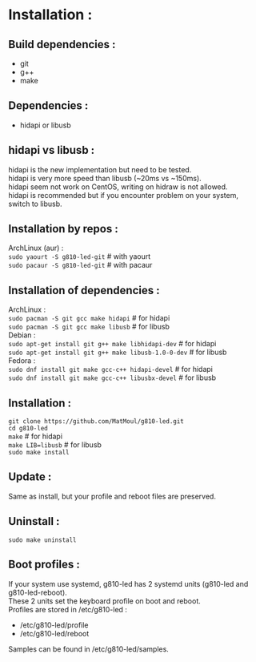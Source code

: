 # Installation :</br>

## Build dependencies :</br>
* git
* g++
* make

## Dependencies :</br>
* hidapi or libusb

## hidapi vs libusb :</br>
hidapi is the new implementation but need to be tested.</br>
hidapi is very more speed than libusb (~20ms vs ~150ms).</br>
hidapi seem not work on CentOS, writing on hidraw is not allowed.</br>
hidapi is recommended but if you encounter problem on your system, switch to libusb.</br>


## Installation by repos :</br>
ArchLinux (aur) :</br>
`sudo yaourt -S g810-led-git` # with yaourt</br>
`sudo pacaur -S g810-led-git` # with pacaur</br>


## Installation of dependencies :</br>
ArchLinux :</br>
`sudo pacman -S git gcc make hidapi` # for hidapi</br>
`sudo pacman -S git gcc make libusb` # for libusb</br>
Debian :</br>
`sudo apt-get install git g++ make libhidapi-dev` # for hidapi</br>
`sudo apt-get install git g++ make libusb-1.0-0-dev` # for libusb</br>
Fedora :</br>
`sudo dnf install git make gcc-c++ hidapi-devel` # for hidapi</br>
`sudo dnf install git make gcc-c++ libusbx-devel` # for libusb</br>

## Installation :</br>
`git clone https://github.com/MatMoul/g810-led.git`</br>
`cd g810-led`</br>
`make` # for hidapi</br>
`make LIB=libusb` # for libusb</br>
`sudo make install`</br>

## Update :</br>
Same as install, but your profile and reboot files are preserved.</br>

## Uninstall :</br>
`sudo make uninstall`</br>

## Boot profiles :</br>
If your system use systemd, g810-led has 2 systemd units (g810-led and g810-led-reboot).</br>
These 2 units set the keyboard profile on boot and reboot.</br>
Profiles are stored in /etc/g810-led :</br>
* /etc/g810-led/profile
* /etc/g810-led/reboot

Samples can be found in /etc/g810-led/samples.</br>
